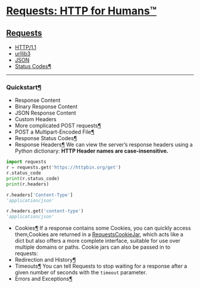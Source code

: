 # [Requests: HTTP for Humans™](https://github.com/dululu/notes/issues/36)

## [Requests](https://requests.readthedocs.io/en/latest/)
- [HTTP/1.1](https://github.com/dululu/notes/issues/37)
- [urllib3](https://github.com/dululu/notes/issues/38)
- [JSON](https://github.com/dululu/notes/issues/38)
- [Status Codes¶](https://github.com/dululu/notes/issues/34)
---
### Quickstart[¶](https://requests.readthedocs.io/en/latest/user/quickstart/#quickstart)
- Response Content
- Binary Response Content
- JSON Response Content
- Custom Headers
- More complicated POST requests[¶](https://requests.readthedocs.io/en/latest/user/quickstart/#more-complicated-post-requests)
- POST a Multipart-Encoded File[¶](https://requests.readthedocs.io/en/latest/user/quickstart/#post-a-multipart-encoded-file)
- Response Status Codes[¶](https://requests.readthedocs.io/en/latest/user/quickstart/#response-status-codes)
- Response Headers[¶](https://requests.readthedocs.io/en/latest/user/quickstart/#response-headers)
We can view the server’s response headers using a Python dictionary:
**HTTP Header names are case-insensitive.** 
```python
import requests
r = requests.get('https://httpbin.org/get')
r.status_code
print(r.status_code)
print(r.headers)

r.headers['Content-Type']
'application/json'

r.headers.get('content-type')
'application/json'
```
- Cookies[¶](https://requests.readthedocs.io/en/latest/user/quickstart/#cookies)
If a response contains some Cookies, you can quickly access them,Cookies are returned in a [RequestsCookieJar](https://requests.readthedocs.io/en/latest/api/#requests.cookies.RequestsCookieJar), which acts like a dict but also offers a more complete interface, suitable for use over multiple domains or paths. Cookie jars can also be passed in to requests:
- Redirection and History[¶](https://requests.readthedocs.io/en/latest/user/quickstart/#redirection-and-history)
- Timeouts[¶](https://requests.readthedocs.io/en/latest/user/quickstart/#timeouts)
You can tell Requests to stop waiting for a response after a given number of seconds with the `timeout` parameter.
- Errors and Exceptions[¶](https://requests.readthedocs.io/en/latest/user/quickstart/#errors-and-exceptions)
